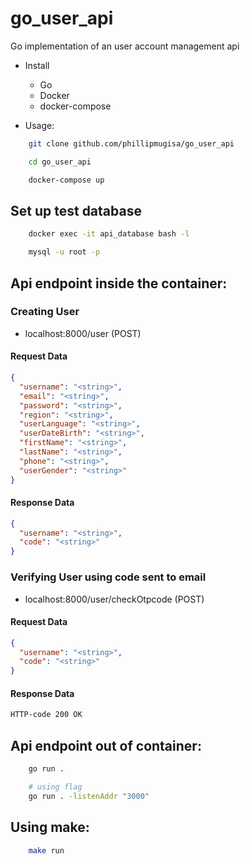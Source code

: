 # go_user_api
Go implementation of an user account management api

- Install
  * Go
  * Docker
  * docker-compose

- Usage: 

```bash
    git clone github.com/phillipmugisa/go_user_api

    cd go_user_api

    docker-compose up
```

## Set up test database

```bash
    docker exec -it api_database bash -l

    mysql -u root -p
```

## Api endpoint inside the container:

### Creating User
- localhost:8000/user (POST)

#### Request Data
```json
{
  "username": "<string>",
  "email": "<string>",
  "password": "<string>",
  "region": "<string>",
  "userLanguage": "<string>",
  "userDateBirth": "<string>",
  "firstName": "<string>",
  "lastName": "<string>",
  "phone": "<string>",
  "userGender": "<string>"
}
```

#### Response Data
```json
{
  "username": "<string>",
  "code": "<string>"
}
```

### Verifying User using code sent to email
- localhost:8000/user/checkOtpcode (POST)

#### Request Data
```json
{
  "username": "<string>",
  "code": "<string>"
}
```

#### Response Data
```html
HTTP-code 200 OK
```

## Api endpoint out of container:
```bash
    go run .

    # using flag
    go run . -listenAddr "3000"
```


## Using make:
```bash
    make run
```
